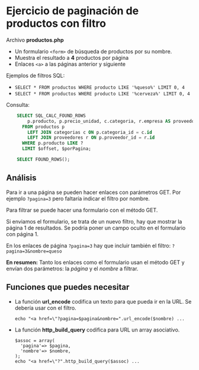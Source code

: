 Ejercicio de paginación de productos con filtro
===============================================

Archivo **productos.php**

 - Un formulario `<form>` de búsqueda de productos por su nombre.
 - Muestra el resultado a **4** productos por página
 - Enlaces `<a>` a las páginas anterior y siguiente

Ejemplos de filtros SQL:
 - `SELECT * FROM productos WHERE producto LIKE '%queso%' LIMIT 0, 4`
 - `SELECT * FROM productos WHERE producto LIKE '%cerveza%' LIMIT 0, 4`

Consulta:  
```sql
    SELECT SQL_CALC_FOUND_ROWS
        p.producto, p.precio_unidad, c.categoria, r.empresa AS proveedor
      FROM productos p
        LEFT JOIN categorias c ON p.categoria_id = c.id
        LEFT JOIN proveedores r ON p.proveedor_id = r.id
      WHERE p.producto LIKE ?
      LIMIT $offset, $porPagina;

    SELECT FOUND_ROWS();
```

## Análisis

Para ir a una página se pueden hacer enlaces con parámetros GET. Por ejemplo `?pagina=3` pero faltaría indicar el filtro por nombre.

Para filtrar se puede hacer una formulario con el método GET.

Si enviamos el formulario, se trata de un nuevo filtro, hay que mostrar la página 1 de resultados. Se podría poner un campo oculto en el formulario con página 1.

En los enlaces de página `?pagina=3` hay que incluir también el filtro: `?pagina=3&nombre=queso`

**En resumen:** Tanto los enlaces como el formulario usan el método GET y envían dos parámetros: la *página* y el *nombre* a filtrar.

## Funciones que puedes necesitar

- La función **url_encode** codifica un texto para que pueda ir en la URL. Se debería usar con el filtro.

      echo "<a href=\"?pagina=$pagina&nombre=".url_encode($nombre) ...

- La función **http_build_query** codifica para URL un array asociativo.

      $assoc = array(
        'pagina'=> $pagina,
        'nombre'=> $nombre,      
      );
      echo "<a href=\"?".http_build_query($assoc) ...
